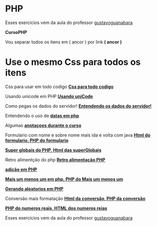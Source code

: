 # PHP
Esses exercícios vem da aula do professor <a href="https://github.com/gustavoguanabara">gustavoguanabara</a>

<p><strong>CursoPHP</strong></p>
<p>Vou separar todos os itens em ( ancor ) por link <strong>( ancor )</strong></p>
<h1>Use o mesmo Css para todos os itens</h1>

<p>Css para usar em todo codigo <strong><a href="https://github.com/AlexseySilva/PHP/blob/main/style.css">Css para todo codigo</strong></a></p>

<p>Usando unicode em PHP <a href="https://github.com/AlexseySilva/PHP/blob/main/unicode.php"><strong>Usando uniCode</strong></a></p>

<p>Como pegas os dados do servidor! <strong><a href="https://github.com/AlexseySilva/PHP/blob/main/index.php">Entendendo os dados do servidor!</strong></a></p>

<p>Entendendo o uso de <strong><a href="https://github.com/AlexseySilva/PHP/blob/main/time.php">datas em php</strong></a></p>

<p>Algumas <strong><a href="https://github.com/AlexseySilva/PHP/blob/main/relembrar.php">anotaçoes durante o curso</strong></a></p>

<p>Formulario com nome e sobre nome mais ida e volta com java <strong><a href="https://github.com/AlexseySilva/PHP/blob/main/cad.html">Html do formulario, </strong></a><strong><a href="https://github.com/AlexseySilva/PHP/blob/main/cad.php">PHP do formulario</strong></a></p>

<p><strong><a href="https://github.com/AlexseySilva/PHP/blob/main/superGlobais.php">Super globais do PHP, </strong></a><strong><a href="https://github.com/AlexseySilva/PHP/blob/main/form.html">Html das superGlobais</strong></a></p>

<p>Retro alimentção do php <strong><a href="https://github.com/AlexseySilva/PHP/blob/main/retroalimentacao.php">Retro alimentação PHP</strong></a></p>

<p><strong><a href="https://github.com/AlexseySilva/PHP/blob/main/adicao.php">adição em PHP</strong></a></p>

<p><strong><a href="https://github.com/AlexseySilva/PHP/blob/main/maisUmMenosUm.html">Mais um menos um em php, </strong></a><strong><a href="https://github.com/AlexseySilva/PHP/blob/main/MaisUmMenosUm.php">PHP do Mais um menos um</strong></a></p>

<p><strong><a href="https://github.com/AlexseySilva/PHP/blob/main/Aleatorios.php">Gerando aleatorios em PHP</strong></a></p>

<p>Conversão mais formatação <strong><a href="https://github.com/AlexseySilva/PHP/blob/main/convercao.html">Html da conversão, </strong></a><strong><a href="https://github.com/AlexseySilva/PHP/blob/main/convercao.php">PHP da conversão</strong></a></p>

<p><strong><a href="https://github.com/AlexseySilva/PHP/blob/main/numerosReaisEFracoes.php">PHP do numeros reais, </strong></a><strong><a href="https://github.com/AlexseySilva/PHP/blob/main/numerosReaisEFracoes.html">HTML dos numeros reias</strong></a></p>



  
  
  
  













Esses exercícios vem da aula do professor <a href="https://github.com/gustavoguanabara">gustavoguanabara</a>
